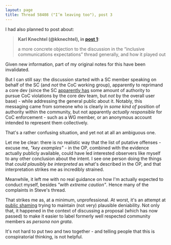 ```yaml
---
layout: page
title: Thread 58408 ("I’m leaving too"), post 3
---
```


I had also planned to post about:

> **Karl Knechtel (@kknechtel), in [post 1](https://discuss.python.org/t/_/58408/1):**
>
> a more concrete objection to the discussion in the “inclusive communications expectations” thread generally, and how it played out

Given new information, part of my original notes for this have been invalidated.

But I can still say: the discussion started with a SC member speaking on behalf of the SC (and *not* the CoC working group), apparently to reprimand a core dev (since the SC [apparently has](https://discuss.python.org/t/why-im-leaving-discuss-python-org/58093/8) some amount of authority to pursue CoC violations by the core dev team, but *not* by the overall user base) - while addressing the general public about it. Notably, this messaging came from someone who is clearly in *some kind of* position of authority within the community, but not apparently *actually responsible* for CoC enforcement - such as a WG member, or an anonymous account intended to represent them collectively.

That's a rather confusing situation, and yet not at all an ambiguous one.

Let me be clear: there is no realistic way that the list of putative offenses - excuse me, *"key examples"* - in the OP, combined with the evidence actually publicly available, could have led interested observers like myself to any other conclusion about the intent. I see one person doing the things that *could plausibly be interpreted* as what's described in the OP, and that interpretation strikes me as incredibly strained.

Meanwhile, it left me with no real guidance on how I'm actually expected to conduct myself, besides *"with extreme caution"*. Hence many of the complaints in Steve's thread.

That strikes me as, at a minimum, unprofessional. At worst, it's an attempt at [public shaming](https://en.wikipedia.org/wiki/So_You%27ve_Been_Publicly_Shamed) trying to maintain (not very) plausible deniability. Not only that, it happened in the context of discussing a proposal (which has now passed) to make it easier to label formerly well respected community members as *persona non grata*.

It's not hard to put two and two together - and telling people that this is conspiratorial thinking, is not helpful.

